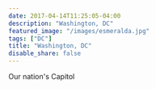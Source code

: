 ```yaml
---
date: 2017-04-14T11:25:05-04:00
description: "Washington, DC"
featured_image: "/images/esmeralda.jpg"
tags: ["DC"]
title: "Washington, DC"
disable_share: false
---
```

Our nation's Capitol